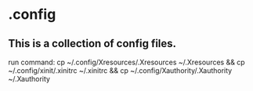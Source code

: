 # .config

## This is a collection of config files.

run command: cp ~/.config/Xresources/.Xresources ~/.Xresources && cp ~/.config/xinit/.xinitrc ~/.xinitrc && cp ~/.config/Xauthority/.Xauthority ~/.Xauthority
